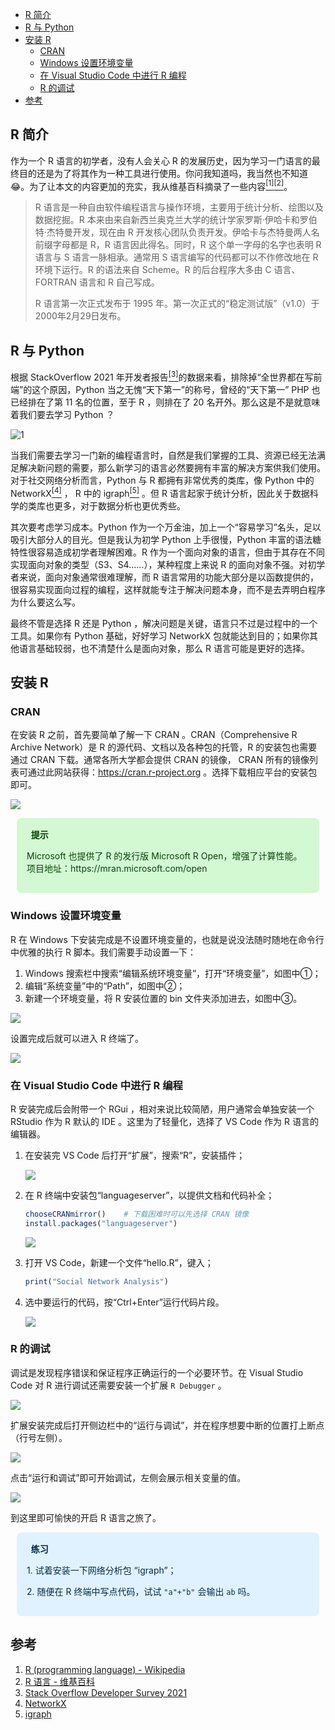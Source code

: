 <link href="https://cdn.bootcss.com/font-awesome/4.7.0/css/font-awesome.min.css" rel="stylesheet">

* [R 简介]()
* [R 与 Python]()
* [安装 R]()
  * [CRAN]()
  * [Windows 设置环境变量]()
  * [在 Visual Studio Code 中进行 R 编程]()
  * [R 的调试]()
* [参考]()

## R 简介

作为一个 R 语言的初学者，没有人会关心 R 的发展历史，因为学习一门语言的最终目的还是为了将其作为一种工具进行使用。你问我知道吗，我当然也不知道😂。为了让本文的内容更加的充实，我从维基百科摘录了一些内容[<sup>[1]</sup>](#1)[<sup>[2]</sup>](#2)。

> R 语言是一种自由软件编程语言与操作环境，主要用于统计分析、绘图以及数据挖掘。R 本来由来自新西兰奥克兰大学的统计学家罗斯·伊哈卡和罗伯特·杰特曼开发，现在由 R 开发核心团队负责开发。伊哈卡与杰特曼两人名前缀字母都是 R，R 语言因此得名。同时，R 这个单一字母的名字也表明 R 语言与 S 语言一脉相承。通常用 S 语言编写的代码都可以不作修改地在 R 环境下运行。R 的语法来自 Scheme。R 的后台程序大多由 C 语言、FORTRAN 语言和 R 自己写成。
> 
> R 语言第一次正式发布于 1995 年。第一次正式的“稳定测试版”（v1.0）于2000年2月29日发布。

## R 与 Python

根据 StackOverflow 2021 年开发者报告[<sup>[3]</sup>](#3)的数据来看，排除掉“全世界都在写前端”的这个原因，Python 当之无愧“天下第一”的称号，曾经的“天下第一” PHP 也已经排在了第 11 名的位置，至于 R ，则排在了 20 名开外。那么这是不是就意味着我们要去学习 Python ？

![1](1.png)

当我们需要去学习一门新的编程语言时，自然是我们掌握的工具、资源已经无法满足解决新问题的需要，那么新学习的语言必然要拥有丰富的解决方案供我们使用。对于社交网络分析而言，Python 与 R 都拥有非常优秀的类库，像 Python 中的 NetworkX[<sup>[4]</sup>](#4) ， R 中的 igraph[<sup>[5]</sup>](#5) 。但 R 语言起家于统计分析，因此关于数据科学的类库也更多，对于数据分析也更优秀些。

其次要考虑学习成本。Python 作为一个万金油，加上一个“容易学习”名头，足以吸引大部分人的目光。但是我认为初学 Python 上手很慢，Python 丰富的语法糖特性很容易造成初学者理解困难。R 作为一个面向对象的语言，但由于其存在不同实现面向对象的类型（S3、S4……），某种程度上来说 R 的面向对象不强。对初学者来说，面向对象通常很难理解，而 R 语言常用的功能大部分是以函数提供的，很容易实现面向过程的编程，这样就能专注于解决问题本身，而不是去弄明白程序为什么要这么写。

最终不管是选择 R 还是 Python ，解决问题是关键，语言只不过是过程中的一个工具。如果你有 Python 基础，好好学习 NetworkX 包就能达到目的；如果你其他语言基础较弱，也不清楚什么是面向对象，那么 R 语言可能是更好的选择。

## 安装 R

### CRAN

在安装 R 之前，首先要简单了解一下 CRAN 。CRAN（Comprehensive R Archive Network）是 R 的源代码、文档以及各种包的托管，R 的安装包也需要通过 CRAN 下载。通常各所大学都会提供 CRAN 的镜像， CRAN 所有的镜像列表可通过此网站获得：https://cran.r-project.org 。选择下载相应平台的安装包即可。

![](2.png)

<div style="display: block;position: relative;border-radius: 8px;padding: 1rem;background-color: #d2f9d2;color: #094409;margin: 10px">
    <p style="margin-top:0;font-weight: bold"><i class="fa fa-lightbulb-o" aria-hidden="true"></i>&nbsp;&nbsp;提示</p>
    <p><span>Microsoft 也提供了 R 的发行版 Microsoft R Open，增强了计算性能。项目地址：https://mran.microsoft.com/open</span></p>
</div>

### Windows 设置环境变量

R 在 Windows 下安装完成是不设置环境变量的，也就是说没法随时随地在命令行中优雅的执行 R 脚本。我们需要手动设置一下：

1. Windows 搜索栏中搜索“编辑系统环境变量”，打开“环境变量”，如图中①；
2. 编辑“系统变量”中的“Path”，如图中②；
3. 新建一个环境变量，将 R 安装位置的 bin 文件夹添加进去，如图中③。

![](3.png)

设置完成后就可以进入 R 终端了。

![](4.png)

### 在 Visual Studio Code 中进行 R 编程

R 安装完成后会附带一个 RGui ，相对来说比较简陋，用户通常会单独安装一个 RStudio 作为 R 默认的 IDE 。这里为了轻量化，选择了 VS Code 作为 R 语言的编辑器。

1. 在安装完 VS Code 后打开“扩展”，搜索“R”，安装插件；
   
   ![](5.png)

2. 在 R 终端中安装包“languageserver”，以提供文档和代码补全；
   ```R
   chooseCRANmirror()    # 下载困难时可以先选择 CRAN 镜像
   install.packages("languageserver")
   ```

    ![](6.png)

3. 打开 VS Code，新建一个文件“hello.R”，键入；
   ```R
   print("Social Network Analysis")
   ```

4. 选中要运行的代码，按“Ctrl+Enter”运行代码片段。
   
   ![](7.png)

### R 的调试

调试是发现程序错误和保证程序正确运行的一个必要环节。在 Visual Studio Code 对 R 进行调试还需要安装一个扩展 `R Debugger` 。

![](8.png)

扩展安装完成后打开侧边栏中的“运行与调试”，并在程序想要中断的位置打上断点（行号左侧）。

![](9.png)

点击“运行和调试”即可开始调试，左侧会展示相关变量的值。

![](10.png)

到这里即可愉快的开启 R 语言之旅了。

<div style="display: block;position: relative;border-radius: 8px;padding: 1rem;background-color: #e0f2ff;color: #002b4d;margin: 10px">
    <p style="margin-top:0;font-weight: bold"><i class="fa fa-info-circle" aria-hidden="true"></i>&nbsp;&nbsp;练习</p>
    <p><span>1. 试着安装一下网络分析包 “igraph”；</span></p>
    <p><span>2. 随便在 R 终端中写点代码，试试 <code>"a"+"b"</code> 会输出 <code>ab</code> 吗。</span></p>
</div>

## 参考

1. <a id="1" target="_blank" href="https://en.wikipedia.org/wiki/Main_Page">R (programming language) - Wikipedia</a>
2. <a id="2" target="_blank" href="https://zh.wikipedia.org/wiki/R%E8%AF%AD%E8%A8%80">R 语言 - 维基百科</a>
3. <a id="3" target="_blank" href="https://insights.stackoverflow.com/survey/2021">Stack Overflow Developer Survey 2021</a>
4. <a id="4" target="_blank" href="https://networkx.org">NetworkX</a>
5. <a id="5" target="_blank" href="https://igraph.org/r/doc">igraph</a>